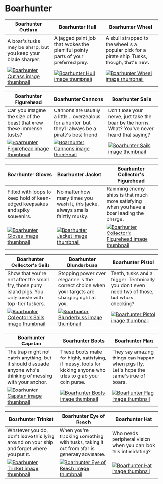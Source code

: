 # Boarhunter

| Boarhunter Cutlass | Boarhunter Hull | Boarhunter Wheel |
| ------------------ | --------------- | ---------------- |
| A boar's tusks may be sharp, but you keep your blade sharper. | A jagged paint job that evokes the plentiful pointy parts of your preferred prey. | A skull strapped to the wheel is a popular pick for a pirate ship. Tusks, though, that's new. |
| [![Boarhunter Cutlass image thumbnail](https://seaofthieves.wiki.gg/images/d/d6/Boarhunter_Cutlass.png)](https://seaofthieves.wiki.gg/wiki/Boarhunter_Cutlass) | [![Boarhunter Hull image thumbnail](https://seaofthieves.wiki.gg/images/4/49/Boarhunter_Hull.png)](https://seaofthieves.wiki.gg/wiki/Boarhunter_Hull) | [![Boarhunter Wheel image thumbnail](https://seaofthieves.wiki.gg/images/7/79/Boarhunter_Wheel.png)](https://seaofthieves.wiki.gg/wiki/Boarhunter_Wheel) |

| Boarhunter Figurehead | Boarhunter Cannons | Boarhunter Sails |
| --------------------- | ------------------ | ---------------- |
| Can you imagine the size of the beast that grew these immense tusks? | Cannons are usually a little... overzealous for a hunter, but they'll always be a pirate's best friend. | Don't lose your nerve, just take the boar by the horns. What? You've never heard that saying? |
| [![Boarhunter Figurehead image thumbnail](https://seaofthieves.wiki.gg/images/6/6e/Boarhunter_Figurehead.png)](https://seaofthieves.wiki.gg/wiki/Boarhunter_Figurehead) | [![Boarhunter Cannons image thumbnail](https://seaofthieves.wiki.gg/images/5/5d/Boarhunter_Cannons.png)](https://seaofthieves.wiki.gg/wiki/Boarhunter_Cannons) | [![Boarhunter Sails image thumbnail](https://seaofthieves.wiki.gg/images/6/6c/Boarhunter_Sails.png)](https://seaofthieves.wiki.gg/wiki/Boarhunter_Sails) |

| Boarhunter Gloves | Boarhunter Jacket | Boarhunter Collector's Figurehead |
| ----------------- | ----------------- | --------------------------------- |
| Fitted with loops to keep hold of keen-edged keepsakes and spiky souvenirs. | No matter how many times you wash it, this jacket always smells faintly musky. | Ramming enemy ships is that much more satisfying when you have a boar leading the charge. |
| [![Boarhunter Gloves image thumbnail](https://seaofthieves.wiki.gg/images/9/99/Boarhunter_Gloves.png)](https://seaofthieves.wiki.gg/wiki/Boarhunter_Gloves) | [![Boarhunter Jacket image thumbnail](https://seaofthieves.wiki.gg/images/0/03/Boarhunter_Jacket.png)](https://seaofthieves.wiki.gg/wiki/Boarhunter_Jacket) | [![Boarhunter Collector's Figurehead image thumbnail](https://seaofthieves.wiki.gg/images/b/bc/Boarhunter_Collector%27s_Figurehead.png)](https://seaofthieves.wiki.gg/wiki/Boarhunter_Collector's_Figurehead) |

| Boarhunter Collector's Sails | Boarhunter Blunderbuss | Boarhunter Pistol |
| ---------------------------- | ---------------------- | ----------------- |
| Show that you're not after the small fry, those puny island pigs. You only tussle with top-tier tuskers. | Stopping power over elegance is the correct choice when your targets are charging right at you. | Teeth, tusks and a trigger. Technically you don't even need two of those, but who's checking? |
| [![Boarhunter Collector's Sails image thumbnail](https://seaofthieves.wiki.gg/images/2/29/Boarhunter_Collector%27s_Sails.png)](https://seaofthieves.wiki.gg/wiki/Boarhunter_Collector's_Sails) | [![Boarhunter Blunderbuss image thumbnail](https://seaofthieves.wiki.gg/images/9/94/Boarhunter_Blunderbuss.png)](https://seaofthieves.wiki.gg/wiki/Boarhunter_Blunderbuss) | [![Boarhunter Pistol image thumbnail](https://seaofthieves.wiki.gg/images/4/46/Boarhunter_Pistol.png)](https://seaofthieves.wiki.gg/wiki/Boarhunter_Pistol) |

| Boarhunter Capstan | Boarhunter Boots | Boarhunter Flag |
| ------------------ | ---------------- | --------------- |
| The trap might not catch anything, but it should dissuade anyone who's thinking of messing with your anchor. | These boots make for highly satisfying, if messy, tools for kicking anyone who tries to grab your coin purse. | They say amazing things can happen when pigs fly. Let's hope the same's true of boars. |
| [![Boarhunter Capstan image thumbnail](https://seaofthieves.wiki.gg/images/1/18/Boarhunter_Capstan.png)](https://seaofthieves.wiki.gg/wiki/Boarhunter_Capstan) | [![Boarhunter Boots image thumbnail](https://seaofthieves.wiki.gg/images/4/4f/Boarhunter_Boots.png)](https://seaofthieves.wiki.gg/wiki/Boarhunter_Boots) | [![Boarhunter Flag image thumbnail](https://seaofthieves.wiki.gg/images/c/c4/Boarhunter_Flag.png)](https://seaofthieves.wiki.gg/wiki/Boarhunter_Flag) |

| Boarhunter Trinket | Boarhunter Eye of Reach | Boarhunter Hat |
| ------------------ | ----------------------- | -------------- |
| Whatever you do, don't leave this lying around on your ship and forget where you put it. | When you're tracking something with tusks, taking it out from afar is generally advisable. | Who needs peripheral vision when you can look this intimidating? |
| [![Boarhunter Trinket image thumbnail](https://seaofthieves.wiki.gg/images/3/3f/Boarhunter_Trinket.png)](https://seaofthieves.wiki.gg/wiki/Boarhunter_Trinket) | [![Boarhunter Eye of Reach image thumbnail](https://seaofthieves.wiki.gg/images/e/ee/Boarhunter_Eye_of_Reach.png)](https://seaofthieves.wiki.gg/wiki/Boarhunter_Eye_of_Reach) | [![Boarhunter Hat image thumbnail](https://seaofthieves.wiki.gg/images/a/a7/Boarhunter_Hat.png)](https://seaofthieves.wiki.gg/wiki/Boarhunter_Hat) |
